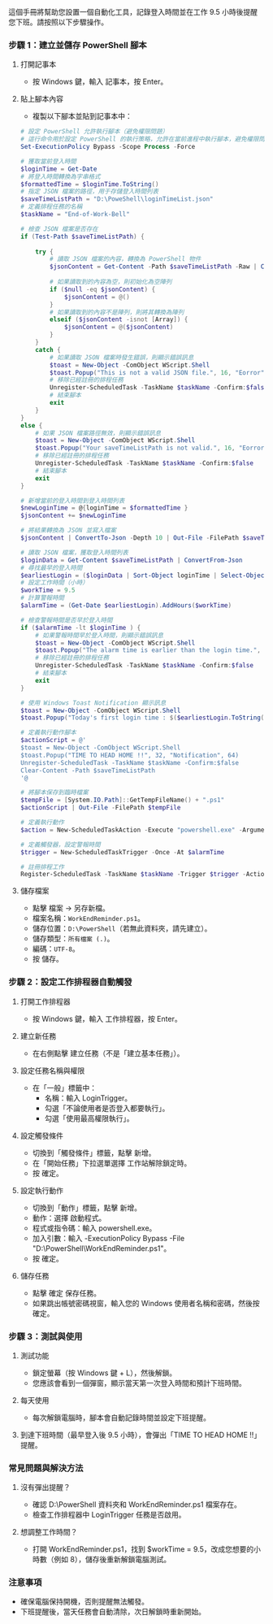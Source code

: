 這個手冊將幫助您設置一個自動化工具，記錄登入時間並在工作 9.5 小時後提醒您下班。請按照以下步驟操作。

### 步驟 1：建立並儲存 PowerShell 腳本

1. 打開記事本 
   - 按 Windows 鍵，輸入 記事本，按 Enter。

2. 貼上腳本內容 
   - 複製以下腳本並貼到記事本中：

   ```powershell
   # 設定 PowerShell 允許執行腳本（避免權限問題）
   # 這行命令用於設定 PowerShell 的執行策略，允許在當前進程中執行腳本，避免權限問題。
   Set-ExecutionPolicy Bypass -Scope Process -Force

   # 獲取當前登入時間
   $loginTime = Get-Date
   # 將登入時間轉換為字串格式
   $formattedTime = $loginTime.ToString()
   # 指定 JSON 檔案的路徑，用于存儲登入時間列表
   $saveTimeListPath = "D:\PoweShell\loginTimeList.json" 
   # 定義排程任務的名稱
   $taskName = "End-of-Work-Bell"

   # 檢查 JSON 檔案是否存在
   if (Test-Path $saveTimeListPath) {
       
       try {
           # 讀取 JSON 檔案的內容，轉換為 PowerShell 物件
           $jsonContent = Get-Content -Path $saveTimeListPath -Raw | ConvertFrom-Json
           
           # 如果讀取到的內容為空，則初始化為空陣列
           if ($null -eq $jsonContent) {
               $jsonContent = @()
           }
           # 如果讀取到的內容不是陣列，則將其轉換為陣列
           elseif ($jsonContent -isnot [Array]) {
               $jsonContent = @($jsonContent)
           }
       }
       catch {
           # 如果讀取 JSON 檔案時發生錯誤，則顯示錯誤訊息
           $toast = New-Object -ComObject WScript.Shell
           $toast.Popup("This is not a valid JSON file.", 16, "Eorror", 64)
           # 移除已經註冊的排程任務
           Unregister-ScheduledTask -TaskName $taskName -Confirm:$false
           # 結束腳本
           exit
       }
   }
   else {
       # 如果 JSON 檔案路徑無效，則顯示錯誤訊息
       $toast = New-Object -ComObject WScript.Shell
       $toast.Popup("Your saveTimeListPath is not valid.", 16, "Eorror", 64)
       # 移除已經註冊的排程任務
       Unregister-ScheduledTask -TaskName $taskName -Confirm:$false
       # 結束腳本
       exit
   }

   # 新增當前的登入時間到登入時間列表
   $newLoginTime = @{loginTime = $formattedTime }
   $jsonContent += $newLoginTime

   # 將結果轉換為 JSON 並寫入檔案
   $jsonContent | ConvertTo-Json -Depth 10 | Out-File -FilePath $saveTimeListPath -Encoding UTF8

   # 讀取 JSON 檔案，獲取登入時間列表
   $loginData = Get-Content $saveTimeListPath | ConvertFrom-Json
   # 尋找最早的登入時間
   $earliestLogin = ($loginData | Sort-Object loginTime | Select-Object -First 1).loginTime
   # 設定工作時間（小時）
   $workTime = 9.5
   # 計算警報時間
   $alarmTime = (Get-Date $earliestLogin).AddHours($workTime)

   # 檢查警報時間是否早於登入時間
   if ($alarmTime -lt $loginTime ) {
       # 如果警報時間早於登入時間，則顯示錯誤訊息
       $toast = New-Object -ComObject WScript.Shell
       $toast.Popup("The alarm time is earlier than the login time.", 16, "Eorror", 64)
       # 移除已經註冊的排程任務
       Unregister-ScheduledTask -TaskName $taskName -Confirm:$false
       # 結束腳本
       exit
   }

   # 使用 Windows Toast Notification 顯示訊息
   $toast = New-Object -ComObject WScript.Shell
   $toast.Popup("Today's first login time : $($earliestLogin.ToString())`n Alarm time : $($alarmTime.ToString())", 16, "Notification", 64)

   # 定義執行動作腳本
   $actionScript = @'
   $toast = New-Object -ComObject WScript.Shell
   $toast.Popup("TIME TO HEAD HOME !!", 32, "Notification", 64)
   Unregister-ScheduledTask -TaskName $taskName -Confirm:$false
   Clear-Content -Path $saveTimeListPath
   '@

   # 將腳本保存到臨時檔案
   $tempFile = [System.IO.Path]::GetTempFileName() + ".ps1"
   $actionScript | Out-File -FilePath $tempFile

   # 定義執行動作
   $action = New-ScheduledTaskAction -Execute "powershell.exe" -Argument "-ExecutionPolicy Bypass -File `"$tempFile`""

   # 定義觸發器，設定警報時間
   $trigger = New-ScheduledTaskTrigger -Once -At $alarmTime

   # 註冊排程工作
   Register-ScheduledTask -TaskName $taskName -Trigger $trigger -Action $action -Description "Work Ringer" -User $env:UserName -RunLevel Limited
   ```

3. 儲存檔案 
   - 點擊 檔案 → 另存新檔。
   - 檔案名稱：`WorkEndReminder.ps1`。
   - 儲存位置：`D:\PowerShell`（若無此資料夾，請先建立）。
   - 儲存類型：`所有檔案 (.)`。
   - 編碼：`UTF-8`。
   - 按 儲存。

### 步驟 2：設定工作排程器自動觸發

1. 打開工作排程器 
   - 按 Windows 鍵，輸入 工作排程器，按 Enter。

2. 建立新任務 
   - 在右側點擊 建立任務（不是「建立基本任務」）。

3. 設定任務名稱與權限 
   - 在「一般」標籤中：
     - 名稱：輸入 LoginTrigger。
     - 勾選「不論使用者是否登入都要執行」。
     - 勾選「使用最高權限執行」。

4. 設定觸發條件 
   - 切換到「觸發條件」標籤，點擊 新增。
   - 在「開始任務」下拉選單選擇 工作站解除鎖定時。
   - 按 確定。

5. 設定執行動作 
   - 切換到「動作」標籤，點擊 新增。
   - 動作：選擇 啟動程式。
   - 程式或指令碼：輸入 powershell.exe。
   - 加入引數：輸入 -ExecutionPolicy Bypass -File "D:\PowerShell\WorkEndReminder.ps1"。
   - 按 確定。

6. 儲存任務 
   - 點擊 確定 保存任務。
   - 如果跳出帳號密碼視窗，輸入您的 Windows 使用者名稱和密碼，然後按 確定。

### 步驟 3：測試與使用

1. 測試功能 
   - 鎖定螢幕（按 Windows 鍵 + L），然後解鎖。
   - 您應該會看到一個彈窗，顯示當天第一次登入時間和預計下班時間。

2. 每天使用 
   - 每次解鎖電腦時，腳本會自動記錄時間並設定下班提醒。

3. 到達下班時間（最早登入後 9.5 小時），會彈出「TIME TO HEAD HOME !!」提醒。

### 常見問題與解決方法

1. 沒有彈出提醒？ 
   - 確認 D:\PowerShell 資料夾和 WorkEndReminder.ps1 檔案存在。
   - 檢查工作排程器中 LoginTrigger 任務是否啟用。

2. 想調整工作時間？ 
   - 打開 WorkEndReminder.ps1，找到 $workTime = 9.5，改成您想要的小時數（例如 8），儲存後重新解鎖電腦測試。

### 注意事項

- 確保電腦保持開機，否則提醒無法觸發。
- 下班提醒後，當天任務會自動清除，次日解鎖時重新開始。
